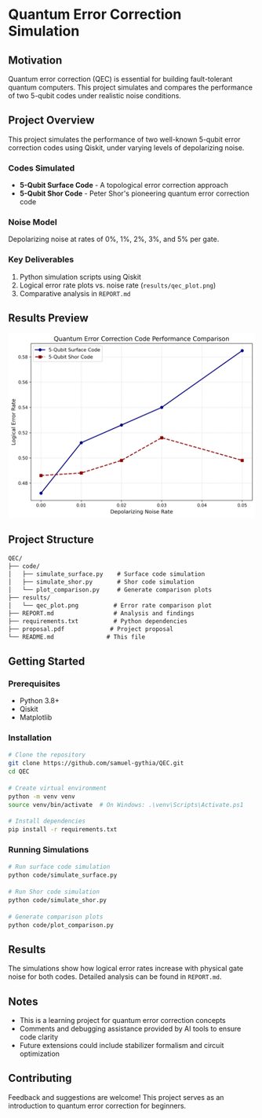 # Quantum Error Correction Simulation

## Motivation
Quantum error correction (QEC) is essential for building fault-tolerant quantum computers. This project simulates and compares the performance of two 5-qubit codes under realistic noise conditions.

## Project Overview
This project simulates the performance of two well-known 5-qubit error correction codes using Qiskit, under varying levels of depolarizing noise.

### Codes Simulated
- **5-Qubit Surface Code** - A topological error correction approach
- **5-Qubit Shor Code** - Peter Shor's pioneering quantum error correction code

### Noise Model
Depolarizing noise at rates of 0%, 1%, 2%, 3%, and 5% per gate.

### Key Deliverables
1. Python simulation scripts using Qiskit
2. Logical error rate plots vs. noise rate (`results/qec_plot.png`)
3. Comparative analysis in `REPORT.md`

## Results Preview
![Logical Error Rate vs Noise](results/qec_plot.png)

## Project Structure
```
QEC/
├── code/
│   ├── simulate_surface.py    # Surface code simulation
│   ├── simulate_shor.py       # Shor code simulation
│   └── plot_comparison.py     # Generate comparison plots
├── results/
│   └── qec_plot.png          # Error rate comparison plot
├── REPORT.md                 # Analysis and findings
├── requirements.txt          # Python dependencies  
├── proposal.pdf             # Project proposal
└── README.md               # This file
```

## Getting Started

### Prerequisites
- Python 3.8+
- Qiskit
- Matplotlib

### Installation
```bash
# Clone the repository
git clone https://github.com/samuel-gythia/QEC.git
cd QEC

# Create virtual environment
python -m venv venv
source venv/bin/activate  # On Windows: .\venv\Scripts\Activate.ps1

# Install dependencies
pip install -r requirements.txt
```

### Running Simulations
```bash
# Run surface code simulation
python code/simulate_surface.py

# Run Shor code simulation
python code/simulate_shor.py

# Generate comparison plots
python code/plot_comparison.py
```

## Results
The simulations show how logical error rates increase with physical gate noise for both codes. Detailed analysis can be found in `REPORT.md`.

## Notes
- This is a learning project for quantum error correction concepts
- Comments and debugging assistance provided by AI tools to ensure code clarity
- Future extensions could include stabilizer formalism and circuit optimization

## Contributing
Feedback and suggestions are welcome! This project serves as an introduction to quantum error correction for beginners.




